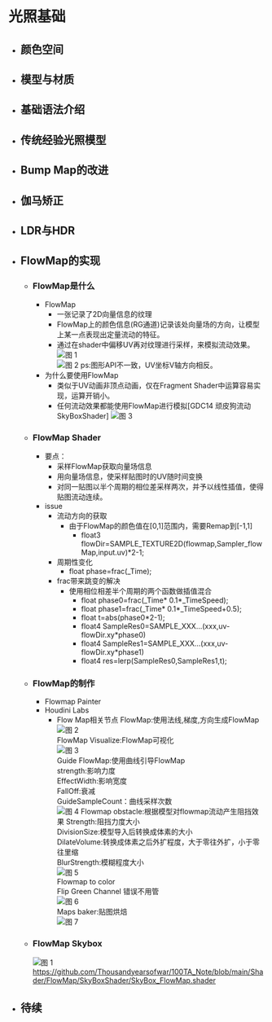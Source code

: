 # 光照基础
+ ## 颜色空间
+ ## 模型与材质
+ ## 基础语法介绍
+ ## 传统经验光照模型
+ ## Bump Map的改进
+ ## 伽马矫正
+ ## LDR与HDR
+ ## FlowMap的实现
  + ### FlowMap是什么
    + FlowMap
      + 一张记录了2D向量信息的纹理
      + FlowMap上的颜色信息(RG通道)记录该处向量场的方向，让模型上某一点表现出定量流动的特征。
      + 通过在shader中偏移UV再对纹理进行采样，来模拟流动效果。
      ![图 1](https://i.loli.net/2021/07/04/u8SjPmiGVrlTvW5.png)  
      ![图 2](https://i.loli.net/2021/07/04/Roz8iDUVlsvjB9m.png)
      ps:图形API不一致，UV坐标V轴方向相反。
    + 为什么要使用FlowMap
      + 类似于UV动画非顶点动画，仅在Fragment Shader中运算容易实现，运算开销小。
      + 任何流动效果都能使用FlowMap进行模拟[GDC14 顽皮狗流动SkyBoxShader]
      ![图 3](https://i.loli.net/2021/07/04/fvoulXR9kbxPpjN.png)  
  + ### FlowMap Shader
    + 要点：
      + 采样FlowMap获取向量场信息
      + 用向量场信息，使采样贴图时的UV随时间变换
      + 对同一贴图以半个周期的相位差采样两次，并予以线性插值，使得贴图流动连续。
    + issue
      + 流动方向的获取
        + 由于FlowMap的颜色值在[0,1]范围内，需要Remap到[-1,1]
          + float3 flowDir=SAMPLE_TEXTURE2D(flowmap,Sampler_flowMap,input.uv)*2-1;
      + 周期性变化
        +  float phase=frac(_Time);
      + frac带来跳变的解决
        + 使用相位相差半个周期的两个函数做插值混合
          + float phase0=frac(_Time* 0.1*_TimeSpeed);
          + float phase1=frac(_Time* 0.1*_TimeSpeed+0.5); 
          + float t=abs(phase0*2-1);
          + float4 SampleRes0=SAMPLE_XXX...(xxx,uv-flowDir.xy*phase0)
          + float4 SampleRes1=SAMPLE_XXX...(xxx,uv-flowDir.xy*phase1)
          + float4 res=lerp(SampleRes0,SampleRes1,t);
  + ### FlowMap的制作
    + Flowmap Painter
    + Houdini Labs
      + Flow Map相关节点
      FlowMap:使用法线,梯度,方向生成FlowMap</br>
      ![图 2](https://i.loli.net/2021/07/17/Vy2WN8R17cgkIBh.png)  
      FlowMap Visualize:FlowMap可视化</br>
      ![图 3](https://i.loli.net/2021/07/17/2WTQIfSiZmy95lr.png)  
      Guide FlowMap:使用曲线引导FlowMap</br>
      strength:影响力度</br>
      EffectWidth:影响宽度</br>
      FallOff:衰减</br>
      GuideSampleCount：曲线采样次数</br>
      ![图 4](https://i.loli.net/2021/07/17/krI9igzpd61GyB8.png) 
      Flowmap obstacle:根据模型对flowmap流动产生阻挡效果
      Strength:阻挡力度大小</br>
      DivisionSize:模型导入后转换成体素的大小</br>
      DilateVolume:转换成体素之后外扩程度，大于零往外扩，小于零往里缩</br>
      BlurStrength:模糊程度大小</br>
      ![图 5](https://i.loli.net/2021/07/17/5LnKFw18ORPiHlM.png)  
      Flowmap to color</br>
      Flip Green Channel 错误不用管</br>
      ![图 6](https://i.loli.net/2021/07/17/NFsg7LZAYyUCIqR.png)  
      Maps baker:贴图烘焙</br>
      ![图 7](https://i.loli.net/2021/07/18/WNIM71nuATQVOEh.png)  
  + ### FlowMap Skybox
    ![图 1](https://i.loli.net/2021/07/17/Gtf8VCxo7uSZT3I.png)  
    https://github.com/Thousandyearsofwar/100TA_Note/blob/main/Shader/FlowMap/SkyBoxShader/SkyBox_FlowMap.shader
+ ## 待续